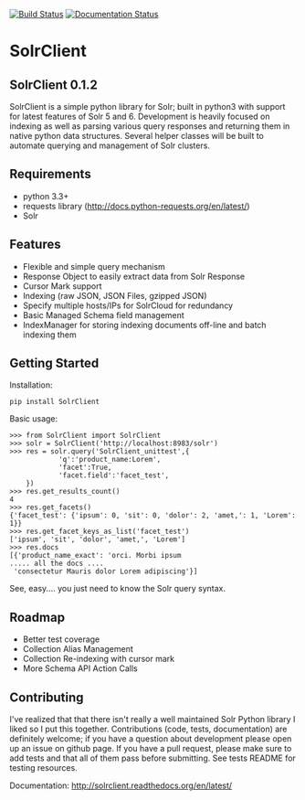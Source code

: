 [![Build Status](https://travis-ci.org/moonlitesolutions/SolrClient.svg?branch=master)](https://travis-ci.org/moonlitesolutions/SolrClient)
[![Documentation Status](https://readthedocs.org/projects/solrclient/badge/?version=latest)](http://solrclient.readthedocs.org/en/latest/?badge=latest)

# SolrClient
SolrClient 0.1.2
----------
SolrClient is a simple python library for Solr; built in python3 with support for latest features of Solr 5 and 6. Development is heavily focused on indexing as well as parsing various query responses and returning them in native python data structures. Several helper classes will be built to automate querying and management of Solr clusters. 

Requirements
----------
* python 3.3+
* requests library (http://docs.python-requests.org/en/latest/)
* Solr


Features
----------
* Flexible and simple query mechanism
* Response Object to easily extract data from Solr Response
* Cursor Mark support
* Indexing (raw JSON, JSON Files, gzipped JSON)
* Specify multiple hosts/IPs for SolrCloud for redundancy
* Basic Managed Schema field management
* IndexManager for storing indexing documents off-line and batch indexing them

Getting Started
----------
Installation:
    
	pip install SolrClient

Basic usage: 

	>>> from SolrClient import SolrClient
	>>> solr = SolrClient('http://localhost:8983/solr')
	>>> res = solr.query('SolrClient_unittest',{
                'q':'product_name:Lorem',
                'facet':True,
                'facet.field':'facet_test',
        })
	>>> res.get_results_count()
	4
	>>> res.get_facets()
	{'facet_test': {'ipsum': 0, 'sit': 0, 'dolor': 2, 'amet,': 1, 'Lorem': 1}}
	>>> res.get_facet_keys_as_list('facet_test')
	['ipsum', 'sit', 'dolor', 'amet,', 'Lorem']
	>>> res.docs
	[{'product_name_exact': 'orci. Morbi ipsum 
	..... all the docs .... 
	 'consectetur Mauris dolor Lorem adipiscing'}]

See, easy.... you just need to know the Solr query syntax. 


Roadmap
----------
* Better test coverage
* Collection Alias Management
* Collection Re-indexing with cursor mark
* More Schema API Action Calls

Contributing
----------
I've realized that that there isn't really a well maintained Solr Python library I liked so I put this together. Contributions (code, tests, documentation) are definitely welcome; if you have a question about development please open up an issue on github page. If you have a pull request, please make sure to add tests and that all of them pass before submitting. See tests README for testing resources. 


Documentation: 
http://solrclient.readthedocs.org/en/latest/

